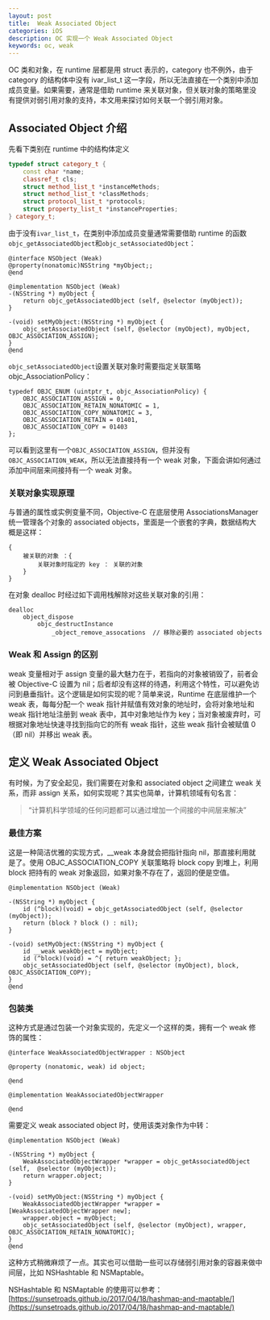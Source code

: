 ```yaml
---
layout: post
title:  Weak Associated Object
categories: iOS
description: OC 实现一个 Weak Associated Object
keywords: oc, weak
--- 
```


OC 类和对象，在 runtime 层都是用 struct 表示的，category 也不例外，由于 category 的结构体中没有 ivar_list_t 这一字段，所以无法直接在一个类别中添加成员变量。如果需要，通常是借助 runtime 来关联对象，但关联对象的策略里没有提供对弱引用对象的支持，本文用来探讨如何关联一个弱引用对象。

## Associated Object 介绍

先看下类别在 runtime 中的结构体定义

```c++
typedef struct category_t {
    const char *name;
    classref_t cls;
    struct method_list_t *instanceMethods;
    struct method_list_t *classMethods;
    struct protocol_list_t *protocols;
    struct property_list_t *instanceProperties;
} category_t;
```

由于没有`ivar_list_t`，在类别中添加成员变量通常需要借助 runtime 的函数`objc_getAssociatedObject`和`objc_setAssociatedObject`：
```objc
@interface NSObject (Weak)
@property(nonatomic)NSString *myObject;;
@end

@implementation NSObject (Weak)
-(NSString *) myObject {
    return objc_getAssociatedObject (self, @selector (myObject));
}

-(void) setMyObject:(NSString *) myObject {
    objc_setAssociatedObject (self, @selector (myObject), myObject, OBJC_ASSOCIATION_ASSIGN);
}
@end
```

`objc_setAssociatedObject`设置关联对象时需要指定关联策略 objc_AssociationPolicy：
```objc
typedef OBJC_ENUM (uintptr_t, objc_AssociationPolicy) {
    OBJC_ASSOCIATION_ASSIGN = 0,         
    OBJC_ASSOCIATION_RETAIN_NONATOMIC = 1,
    OBJC_ASSOCIATION_COPY_NONATOMIC = 3,
    OBJC_ASSOCIATION_RETAIN = 01401,    
    OBJC_ASSOCIATION_COPY = 01403
};
```
可以看到这里有一个`OBJC_ASSOCIATION_ASSIGN`，但并没有 `OBJC_ASSOCIATION_WEAK`，所以无法直接持有一个 weak 对象，下面会讲如何通过添加中间层来间接持有一个 weak 对象。


### 关联对象实现原理
与普通的属性或实例变量不同，Objective-C 在底层使用 AssociationsManager 统一管理各个对象的 associated objects，里面是一个嵌套的字典，数据结构大概是这样：
```
{
    被关联的对象 ：{
        关联对象时指定的 key ： 关联的对象
    }
}
```

在对象 dealloc 时经过如下调用栈解除对这些关联对象的引用：
```
dealloc
    object_dispose
        objc_destructInstance
            _object_remove_assocations  // 移除必要的 associated objects
```
### Weak 和 Assign 的区别
weak 变量相对于 assign 变量的最大魅力在于，若指向的对象被销毁了，前者会被 Objective-C 设置为 nil；后者却没有这样的待遇，利用这个特性，可以避免访问到悬垂指针。这个逻辑是如何实现的呢？简单来说，Runtime 在底层维护一个 weak 表，每每分配一个 weak 指针并赋值有效对象的地址时，会将对象地址和 weak 指针地址注册到 weak 表中，其中对象地址作为 key；当对象被废弃时，可根据对象地址快速寻找到指向它的所有 weak 指针，这些 weak 指针会被赋值 0（即 nil）并移出 weak 表。

## 定义 Weak Associated Object
有时候，为了安全起见，我们需要在对象和 associated object 之间建立 weak 关系，而非 assign 关系，如何实现呢？其实也简单，计算机领域有句名言： 

>“计算机科学领域的任何问题都可以通过增加一个间接的中间层来解决”


### 最佳方案

这是一种简洁优雅的实现方式，__weak 本身就会把指针指向 nil，那直接利用就是了。使用 OBJC_ASSOCIATION_COPY 关联策略将 block copy 到堆上，利用 block 把持有的 weak 对象返回，如果对象不存在了，返回的便是空值。

```objc
@implementation NSObject (Weak)

-(NSString *) myObject {
    id (^block)(void) = objc_getAssociatedObject (self, @selector (myObject));
    return (block ? block () : nil);
}

-(void) setMyObject:(NSString *) myObject {
    id __weak weakObject = myObject;
    id (^block)(void) = ^{ return weakObject; };
    objc_setAssociatedObject (self, @selector (myObject), block, OBJC_ASSOCIATION_COPY);
}
@end
```
### 包装类
这种方式是通过包装一个对象实现的，先定义一个这样的类，拥有一个 weak 修饰的属性：

```objc
@interface WeakAssociatedObjectWrapper : NSObject

@property (nonatomic, weak) id object;

@end

@implementation WeakAssociatedObjectWrapper

@end
```

需要定义 weak associated object 时，使用该类对象作为中转：
```objc
@implementation NSObject (Weak)

-(NSString *) myObject {
    WeakAssociatedObjectWrapper *wrapper = objc_getAssociatedObject (self,  @selector (myObject));
    return wrapper.object;
}

-(void) setMyObject:(NSString *) myObject {
    WeakAssociatedObjectWrapper *wrapper = [WeakAssociatedObjectWrapper new];
    wrapper.object = myObject;
    objc_setAssociatedObject (self, @selector (myObject), wrapper, OBJC_ASSOCIATION_RETAIN_NONATOMIC);
}
@end
```
这种方式稍微麻烦了一点。其实也可以借助一些可以存储弱引用对象的容器来做中间层，比如 NSHashtable 和 NSMaptable。

NSHashtable 和 NSMaptable 的使用可以参考：[https://sunsetroads.github.io/2017/04/18/hashmap-and-maptable/](https://sunsetroads.github.io/2017/04/18/hashmap-and-maptable/)